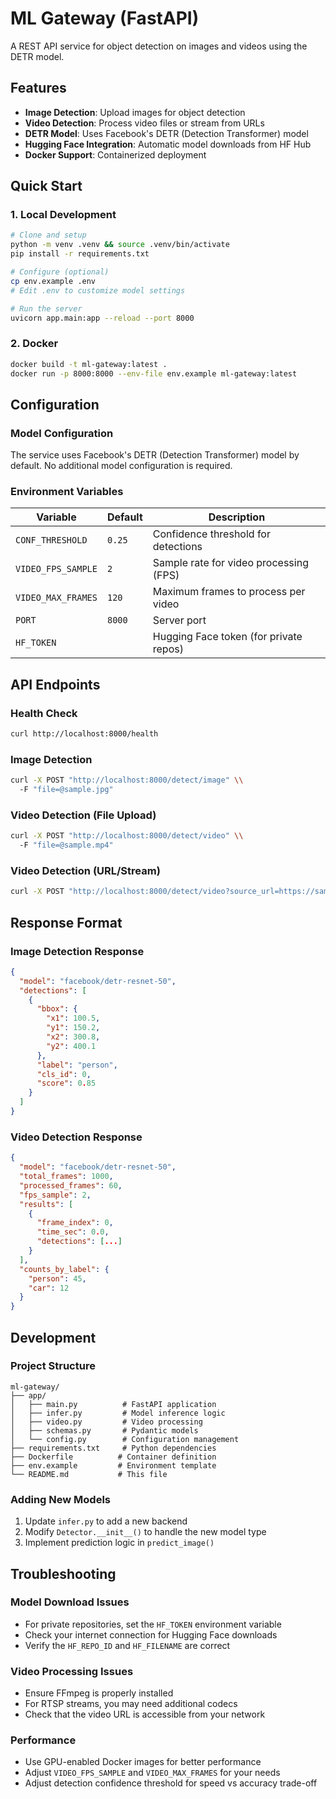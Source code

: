 # ML Gateway (FastAPI)

A REST API service for object detection on images and videos using the DETR model.

## Features

- **Image Detection**: Upload images for object detection
- **Video Detection**: Process video files or stream from URLs
- **DETR Model**: Uses Facebook's DETR (Detection Transformer) model
- **Hugging Face Integration**: Automatic model downloads from HF Hub
- **Docker Support**: Containerized deployment

## Quick Start

### 1. Local Development

```bash
# Clone and setup
python -m venv .venv && source .venv/bin/activate
pip install -r requirements.txt

# Configure (optional)
cp env.example .env
# Edit .env to customize model settings

# Run the server
uvicorn app.main:app --reload --port 8000
```

### 2. Docker

```bash
docker build -t ml-gateway:latest .
docker run -p 8000:8000 --env-file env.example ml-gateway:latest
```

## Configuration

### Model Configuration

The service uses Facebook's DETR (Detection Transformer) model by default. No additional model configuration is required.

### Environment Variables

| Variable | Default | Description |
|----------|---------|-------------|
| `CONF_THRESHOLD` | `0.25` | Confidence threshold for detections |
| `VIDEO_FPS_SAMPLE` | `2` | Sample rate for video processing (FPS) |
| `VIDEO_MAX_FRAMES` | `120` | Maximum frames to process per video |
| `PORT` | `8000` | Server port |
| `HF_TOKEN` | | Hugging Face token (for private repos) |

## API Endpoints

### Health Check
```bash
curl http://localhost:8000/health
```

### Image Detection
```bash
curl -X POST "http://localhost:8000/detect/image" \\
  -F "file=@sample.jpg"
```

### Video Detection (File Upload)
```bash
curl -X POST "http://localhost:8000/detect/video" \\
  -F "file=@sample.mp4"
```

### Video Detection (URL/Stream)
```bash
curl -X POST "http://localhost:8000/detect/video?source_url=https://sample-videos.com/video321/mp4/720/big_buck_bunny_720p_1mb.mp4"
```

## Response Format

### Image Detection Response
```json
{
  "model": "facebook/detr-resnet-50",
  "detections": [
    {
      "bbox": {
        "x1": 100.5,
        "y1": 150.2,
        "x2": 300.8,
        "y2": 400.1
      },
      "label": "person",
      "cls_id": 0,
      "score": 0.85
    }
  ]
}
```

### Video Detection Response
```json
{
  "model": "facebook/detr-resnet-50",
  "total_frames": 1000,
  "processed_frames": 60,
  "fps_sample": 2,
  "results": [
    {
      "frame_index": 0,
      "time_sec": 0.0,
      "detections": [...]
    }
  ],
  "counts_by_label": {
    "person": 45,
    "car": 12
  }
}
```

## Development

### Project Structure
```
ml-gateway/
├── app/
│   ├── main.py          # FastAPI application
│   ├── infer.py         # Model inference logic
│   ├── video.py         # Video processing
│   ├── schemas.py       # Pydantic models
│   └── config.py        # Configuration management
├── requirements.txt     # Python dependencies
├── Dockerfile          # Container definition
├── env.example         # Environment template
└── README.md           # This file
```

### Adding New Models

1. Update `infer.py` to add a new backend
2. Modify `Detector.__init__()` to handle the new model type
3. Implement prediction logic in `predict_image()`

## Troubleshooting

### Model Download Issues
- For private repositories, set the `HF_TOKEN` environment variable
- Check your internet connection for Hugging Face downloads
- Verify the `HF_REPO_ID` and `HF_FILENAME` are correct

### Video Processing Issues
- Ensure FFmpeg is properly installed
- For RTSP streams, you may need additional codecs
- Check that the video URL is accessible from your network

### Performance
- Use GPU-enabled Docker images for better performance
- Adjust `VIDEO_FPS_SAMPLE` and `VIDEO_MAX_FRAMES` for your needs
- Adjust detection confidence threshold for speed vs accuracy trade-off
